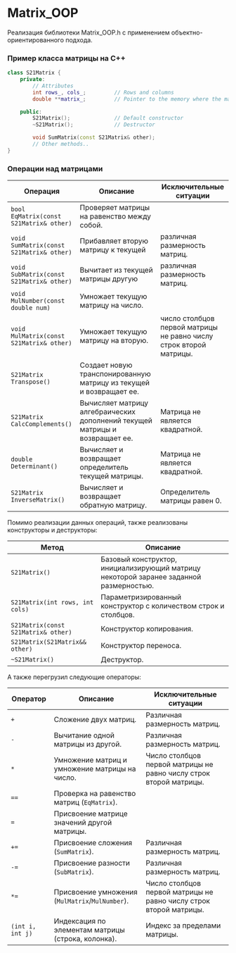 # Matrix_OOP

Реализация библиотеки Matrix_OOP.h с применением объектно-ориентированного подхода.


### Пример класса матрицы на C++

```cpp
class S21Matrix {
    private:
        // Attributes
        int rows_, cols_;         // Rows and columns
        double **matrix_;         // Pointer to the memory where the matrix is allocated

    public:
        S21Matrix();              // Default constructor
        ~S21Matrix();             // Destructor

        void SumMatrix(const S21Matrix& other); 
        // Other methods..
}
```

### Операции над матрицами

| Операция    | Описание   | Исключительные ситуации |
| ----------- | ----------- | ----------- |
| `bool EqMatrix(const S21Matrix& other)` | Проверяет матрицы на равенство между собой. |  |
| `void SumMatrix(const S21Matrix& other)` | Прибавляет вторую матрицу к текущей | различная размерность матриц. |
| `void SubMatrix(const S21Matrix& other)` | Вычитает из текущей матрицы другую | различная размерность матриц. |
| `void MulNumber(const double num)` | Умножает текущую матрицу на число. |  |
| `void MulMatrix(const S21Matrix& other)` | Умножает текущую матрицу на вторую. | число столбцов первой матрицы не равно числу строк второй матрицы. |
| `S21Matrix Transpose()` | Создает новую транспонированную матрицу из текущей и возвращает ее. |  |
| `S21Matrix CalcComplements()` | Вычисляет матрицу алгебраических дополнений текущей матрицы и возвращает ее. | Матрица не является квадратной. |
| `double Determinant()` | Вычисляет и возвращает определитель текущей матрицы. | Матрица не является квадратной. |
| `S21Matrix InverseMatrix()` | Вычисляет и возвращает обратную матрицу. | Определитель матрицы равен 0. |

Помимо реализации данных операций, также реализованы конструкторы и деструкторы:

| Метод    | Описание   |
| ----------- | ----------- |
| `S21Matrix()` | Базовый конструктор, инициализирующий матрицу некоторой заранее заданной размерностью. |  
| `S21Matrix(int rows, int cols)` | Параметризированный конструктор с количеством строк и столбцов. | 
| `S21Matrix(const S21Matrix& other)` | Конструктор копирования. |
| `S21Matrix(S21Matrix&& other)` | Конструктор переноса. |
| `~S21Matrix()` | Деструктор. |

А также перегрузил следующие операторы:

| Оператор    | Описание   | Исключительные ситуации |
| ----------- | ----------- | ----------- |
| `+`      | Сложение двух матриц.  | Различная размерность матриц. |
| `-`   | Вычитание одной матрицы из другой. | Различная размерность матриц. |
| `*`  | Умножение матриц и умножение матрицы на число. | Число столбцов первой матрицы не равно числу строк второй матрицы. |
| `==`  | Проверка на равенство матриц (`EqMatrix`). | |
| `=`  | Присвоение матрице значений другой матрицы. | |
| `+=`  | Присвоение сложения (`SumMatrix`).   | Различная размерность матриц. |
| `-=`  | Присвоение разности (`SubMatrix`). | Различная размерность матриц. |
| `*=`  | Присвоение умножения (`MulMatrix`/`MulNumber`). | Число столбцов первой матрицы не равно числу строк второй матрицы. |
| `(int i, int j)`  | Индексация по элементам матрицы (строка, колонка). | Индекс за пределами матрицы. |
